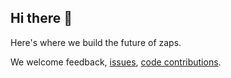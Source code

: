 ## Hi there 👋

Here's where we build the future of zaps. 

We welcome feedback, [issues](https://github.com/ZapZapMe/zapzap-web/issues), [code contributions](https://github.com/ZapZapMe/zapzap-web/pulls). 
